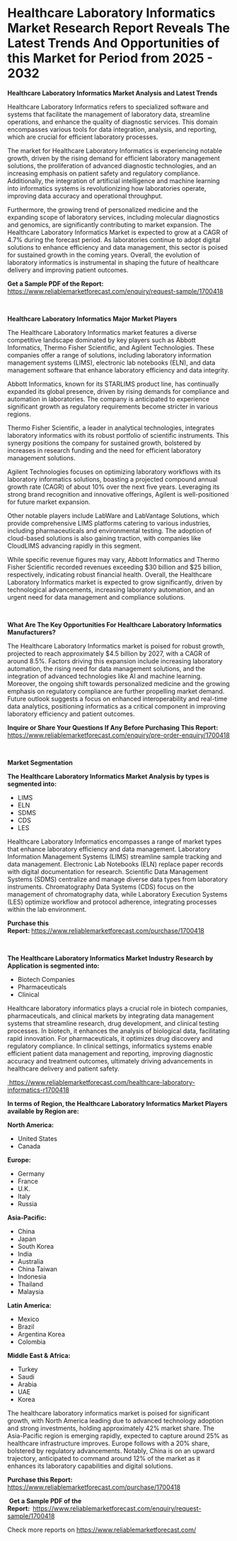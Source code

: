 <p><h1>Healthcare Laboratory Informatics Market Research Report Reveals The Latest Trends And Opportunities of this Market for Period from 2025 - 2032</h1></p><p><strong>Healthcare Laboratory Informatics Market Analysis and Latest Trends</strong></p>
<p><p>Healthcare Laboratory Informatics refers to specialized software and systems that facilitate the management of laboratory data, streamline operations, and enhance the quality of diagnostic services. This domain encompasses various tools for data integration, analysis, and reporting, which are crucial for efficient laboratory processes.</p><p>The market for Healthcare Laboratory Informatics is experiencing notable growth, driven by the rising demand for efficient laboratory management solutions, the proliferation of advanced diagnostic technologies, and an increasing emphasis on patient safety and regulatory compliance. Additionally, the integration of artificial intelligence and machine learning into informatics systems is revolutionizing how laboratories operate, improving data accuracy and operational throughput.</p><p>Furthermore, the growing trend of personalized medicine and the expanding scope of laboratory services, including molecular diagnostics and genomics, are significantly contributing to market expansion. The Healthcare Laboratory Informatics Market is expected to grow at a CAGR of 4.7% during the forecast period. As laboratories continue to adopt digital solutions to enhance efficiency and data management, this sector is poised for sustained growth in the coming years. Overall, the evolution of laboratory informatics is instrumental in shaping the future of healthcare delivery and improving patient outcomes.</p></p>
<p><strong>Get a Sample PDF of the Report:&nbsp;</strong> <a href="https://www.reliablemarketforecast.com/enquiry/request-sample/1700418?utm_campaign=1840&utm_medium=2&utm_source=Github&utm_content=ia&utm_term=03032025&utm_id=healthcare-laboratory-informatics">https://www.reliablemarketforecast.com/enquiry/request-sample/1700418</a></p>
<p>&nbsp;</p>
<p><strong>Healthcare Laboratory Informatics Major Market Players</strong></p>
<p><p>The Healthcare Laboratory Informatics market features a diverse competitive landscape dominated by key players such as Abbott Informatics, Thermo Fisher Scientific, and Agilent Technologies. These companies offer a range of solutions, including laboratory information management systems (LIMS), electronic lab notebooks (ELN), and data management software that enhance laboratory efficiency and data integrity.</p><p>Abbott Informatics, known for its STARLIMS product line, has continually expanded its global presence, driven by rising demands for compliance and automation in laboratories. The company is anticipated to experience significant growth as regulatory requirements become stricter in various regions.</p><p>Thermo Fisher Scientific, a leader in analytical technologies, integrates laboratory informatics with its robust portfolio of scientific instruments. This synergy positions the company for sustained growth, bolstered by increases in research funding and the need for efficient laboratory management solutions.</p><p>Agilent Technologies focuses on optimizing laboratory workflows with its laboratory informatics solutions, boasting a projected compound annual growth rate (CAGR) of about 10% over the next five years. Leveraging its strong brand recognition and innovative offerings, Agilent is well-positioned for future market expansion.</p><p>Other notable players include LabWare and LabVantage Solutions, which provide comprehensive LIMS platforms catering to various industries, including pharmaceuticals and environmental testing. The adoption of cloud-based solutions is also gaining traction, with companies like CloudLIMS advancing rapidly in this segment.</p><p>While specific revenue figures may vary, Abbott Informatics and Thermo Fisher Scientific recorded revenues exceeding $30 billion and $25 billion, respectively, indicating robust financial health. Overall, the Healthcare Laboratory Informatics market is expected to grow significantly, driven by technological advancements, increasing laboratory automation, and an urgent need for data management and compliance solutions.</p></p>
<p>&nbsp;</p>
<p><strong>What Are The Key Opportunities For Healthcare Laboratory Informatics Manufacturers?</strong></p>
<p><p>The Healthcare Laboratory Informatics market is poised for robust growth, projected to reach approximately $4.5 billion by 2027, with a CAGR of around 8.5%. Factors driving this expansion include increasing laboratory automation, the rising need for data management solutions, and the integration of advanced technologies like AI and machine learning. Moreover, the ongoing shift towards personalized medicine and the growing emphasis on regulatory compliance are further propelling market demand. Future outlook suggests a focus on enhanced interoperability and real-time data analytics, positioning informatics as a critical component in improving laboratory efficiency and patient outcomes.</p></p>
<p><strong>Inquire or Share Your Questions If Any Before Purchasing This Report:</strong> <a href="https://www.reliablemarketforecast.com/enquiry/pre-order-enquiry/1700418?utm_campaign=1840&utm_medium=2&utm_source=Github&utm_content=ia&utm_term=03032025&utm_id=healthcare-laboratory-informatics">https://www.reliablemarketforecast.com/enquiry/pre-order-enquiry/1700418</a></p>
<p>&nbsp;</p>
<p><strong>Market Segmentation</strong></p>
<p><strong>The Healthcare Laboratory Informatics Market Analysis by types is segmented into:</strong></p>
<p><ul><li>LIMS</li><li>ELN</li><li>SDMS</li><li>CDS</li><li>LES</li></ul></p>
<p><p>Healthcare Laboratory Informatics encompasses a range of market types that enhance laboratory efficiency and data management. Laboratory Information Management Systems (LIMS) streamline sample tracking and data management. Electronic Lab Notebooks (ELN) replace paper records with digital documentation for research. Scientific Data Management Systems (SDMS) centralize and manage diverse data types from laboratory instruments. Chromatography Data Systems (CDS) focus on the management of chromatography data, while Laboratory Execution Systems (LES) optimize workflow and protocol adherence, integrating processes within the lab environment.</p></p>
<p><strong>Purchase this Report:&nbsp;</strong><a href="https://www.reliablemarketforecast.com/purchase/1700418?utm_campaign=1840&utm_medium=2&utm_source=Github&utm_content=ia&utm_term=03032025&utm_id=healthcare-laboratory-informatics">https://www.reliablemarketforecast.com/purchase/1700418</a></p>
<p>&nbsp;</p>
<p><strong>The Healthcare Laboratory Informatics Market Industry Research by Application is segmented into:</strong></p>
<p><ul><li>Biotech Companies</li><li>Pharmaceuticals</li><li>Clinical</li></ul></p>
<p><p>Healthcare laboratory informatics plays a crucial role in biotech companies, pharmaceuticals, and clinical markets by integrating data management systems that streamline research, drug development, and clinical testing processes. In biotech, it enhances the analysis of biological data, facilitating rapid innovation. For pharmaceuticals, it optimizes drug discovery and regulatory compliance. In clinical settings, informatics systems enable efficient patient data management and reporting, improving diagnostic accuracy and treatment outcomes, ultimately driving advancements in healthcare delivery and patient safety.</p></p>
<p><a href="https://www.reliablemarketforecast.com/healthcare-laboratory-informatics-r1700418?utm_campaign=1840&utm_medium=2&utm_source=Github&utm_content=ia&utm_term=03032025&utm_id=healthcare-laboratory-informatics">&nbsp;https://www.reliablemarketforecast.com/healthcare-laboratory-informatics-r1700418</a></p>
<p><strong>In terms of Region, the Healthcare Laboratory Informatics Market Players available by Region are:</strong></p>
<p>
    <p> <strong> North America: </strong>
        <ul>
            <li>United States</li>
            <li>Canada</li>
        </ul>
        </p> 
    <p> <strong> Europe: </strong>
        <ul>
            <li>Germany</li>
            <li>France</li>
            <li>U.K.</li>
            <li>Italy</li>
            <li>Russia</li>
        </ul>
        </p> 
    <p> <strong> Asia-Pacific: </strong>
        <ul>
            <li>China</li>
            <li>Japan</li>
            <li>South Korea</li>
            <li>India</li>
            <li>Australia</li>
            <li>China Taiwan</li>
            <li>Indonesia</li>
            <li>Thailand</li>
            <li>Malaysia</li>
        </ul>
        </p> 
    <p> <strong> Latin America: </strong>
        <ul>
            <li>Mexico</li>
            <li>Brazil</li>
            <li>Argentina Korea</li>
            <li>Colombia</li>
        </ul>
        </p> 
    <p> <strong> Middle East & Africa: </strong>
        <ul>
            <li>Turkey</li>
            <li>Saudi</li>
            <li>Arabia</li>
            <li>UAE</li>
            <li>Korea</li>
        </ul>
    </p>
    </p>
<p><p>The healthcare laboratory informatics market is poised for significant growth, with North America leading due to advanced technology adoption and strong investments, holding approximately 42% market share. The Asia-Pacific region is emerging rapidly, expected to capture around 25% as healthcare infrastructure improves. Europe follows with a 20% share, bolstered by regulatory advancements. Notably, China is on an upward trajectory, anticipated to command around 12% of the market as it enhances its laboratory capabilities and digital solutions.</p></p>
<p><strong>Purchase this Report: </strong><a href="https://www.reliablemarketforecast.com/purchase/1700418?utm_campaign=1840&utm_medium=2&utm_source=Github&utm_content=ia&utm_term=03032025&utm_id=healthcare-laboratory-informatics">https://www.reliablemarketforecast.com/purchase/1700418</a></p>
<p>&nbsp;<strong>Get a Sample PDF of the Report:&nbsp;&nbsp;</strong><a href="https://www.reliablemarketforecast.com/enquiry/request-sample/1700418?utm_campaign=1840&utm_medium=2&utm_source=Github&utm_content=ia&utm_term=03032025&utm_id=healthcare-laboratory-informatics">https://www.reliablemarketforecast.com/enquiry/request-sample/1700418</a></p>
<p><strong></strong></p>
<p>Check more reports on <a href="https://www.reliablemarketforecast.com/?utm_campaign=1840&utm_medium=2&utm_source=Github&utm_content=ia&utm_term=03032025&utm_id=healthcare-laboratory-informatics">https://www.reliablemarketforecast.com/</a></p>